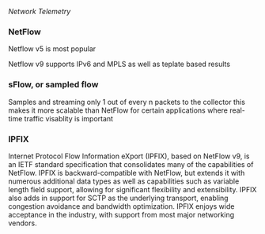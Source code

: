 *Network Telemetry*

### NetFlow

Netflow v5 is most popular

Netflow v9 supports IPv6 and MPLS as well as teplate based results


### sFlow, or sampled flow

 Samples and streaming only 1 out of every n packets to the collector this makes it more scalable than NetFlow for certain applications where real-time traffic visablity is important

### IPFIX

Internet Protocol Flow Information eXport (IPFIX), based on NetFlow v9, is an IETF standard specification that consolidates many of the capabilities of NetFlow. IPFIX is backward-compatible with NetFlow, but extends it with numerous additional data types as well as capabilities such as variable length field support, allowing for significant flexibility and extensibility. 
IPFIX also adds in support for SCTP as the underlying transport, enabling congestion avoidance and bandwidth optimization. IPFIX enjoys wide acceptance in the industry, with support from most major networking vendors.
